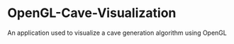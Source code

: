 # OpenGL-Cave-Visualization
An application used to visualize a cave generation algorithm using OpenGL
